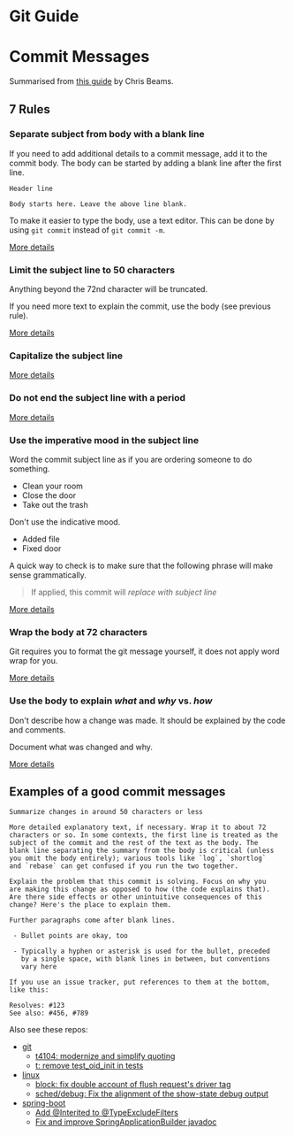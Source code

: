 # Git Guide

# Commit Messages

Summarised from [this guide](https://chris.beams.io/posts/git-commit/) by Chris Beams.

## 7 Rules

### Separate subject from body with a blank line

If you need to add additional details to a commit message, add it to the commit body.
The body can be started by adding a blank line after the first line.

    Header line

    Body starts here. Leave the above line blank.

To make it easier to type the body, use a text editor.
This can be done by using `git commit` instead of `git commit -m`.

[More details][separate]

### Limit the subject line to 50 characters

Anything beyond the 72nd character will be truncated.

If you need more text to explain the commit, use the body (see previous rule).

[More details][limit-50]

### Capitalize the subject line

[More details][capitalize]

### Do not end the subject line with a period

[More details][end]

### Use the imperative mood in the subject line

Word the commit subject line as if you are ordering someone to do something.

  - Clean your room
  - Close the door
  - Take out the trash

Don't use the indicative mood.

  - Added file
  - Fixed door

A quick way to check is to make sure that the following phrase will make sense grammatically.

> If applied, this commit will _replace with subject line_

[More details][imperative]

### Wrap the body at 72 characters

Git requires you to format the git message yourself, it does not apply word wrap for you.

[More details][wrap-72]

### Use the body to explain _what_ and _why_ vs. _how_

Don't describe how a change was made.
It should be explained by the code and comments.

Document what was changed and why.

[More details][why-not-how]

## Examples of a good commit messages

    Summarize changes in around 50 characters or less

    More detailed explanatory text, if necessary. Wrap it to about 72
    characters or so. In some contexts, the first line is treated as the
    subject of the commit and the rest of the text as the body. The
    blank line separating the summary from the body is critical (unless
    you omit the body entirely); various tools like `log`, `shortlog`
    and `rebase` can get confused if you run the two together.

    Explain the problem that this commit is solving. Focus on why you
    are making this change as opposed to how (the code explains that).
    Are there side effects or other unintuitive consequences of this
    change? Here's the place to explain them.

    Further paragraphs come after blank lines.

     - Bullet points are okay, too

     - Typically a hyphen or asterisk is used for the bullet, preceded
       by a single space, with blank lines in between, but conventions
       vary here

    If you use an issue tracker, put references to them at the bottom,
    like this:

    Resolves: #123
    See also: #456, #789

Also see these repos:
  - [git](https://github.com/git/git/commits/master)
    - [t4104: modernize and simplify quoting][289218d]
    - [t: remove test\_oid\_init in tests][e023ff0]
  - [linux](https://github.com/torvalds/linux/commits/master)
    - [block: fix double account of flush request's driver tag][c1e2b84]
    - [sched/debug: Fix the alignment of the show-state debug output][cc172ff]
  - [spring-boot](https://github.com/spring-projects/spring-boot/commits/master)
    - [Add @Interited to @TypeExcludeFilters][3271542]
    - [Fix and improve SpringApplicationBuilder javadoc][89a6f83]




[separate]: https://chris.beams.io/posts/git-commit/#separate
[limit-50]: https://chris.beams.io/posts/git-commit/#limit-50
[capitalize]: https://chris.beams.io/posts/git-commit/#capitalize
[end]: https://chris.beams.io/posts/git-commit/#end
[imperative]: https://chris.beams.io/posts/git-commit/#imperative
[wrap-72]: https://chris.beams.io/posts/git-commit/#wrap-72
[why-not-how]: https://chris.beams.io/posts/git-commit/#why-not-how

[289218d]: https://github.com/git/git/commit/289218de2b5cc17e88d7a04f46fc8302142da8d0
[e023ff0]: https://github.com/git/git/commit/e023ff0691ca207d421a0e75ea23c132ada9142a
[c1e2b84]: https://github.com/torvalds/linux/commit/c1e2b8422bf946c80e832cee22b3399634f87a2c
[cc172ff]: https://github.com/torvalds/linux/commit/cc172ff301d8079e941a6eb31758951a6d764084
[3271542]: https://github.com/spring-projects/spring-boot/commit/3271542d980fc5cb40965612eb183036dc135b0b
[89a6f83]: https://github.com/spring-projects/spring-boot/commit/89a6f83344dc0217cc658cdecfb2357e4c4a370d
